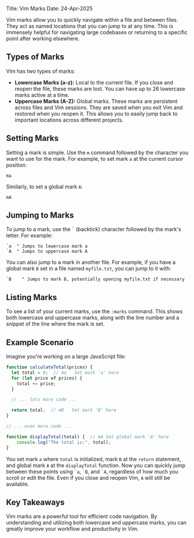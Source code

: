 Title: Vim Marks
Date: 24-Apr-2025

Vim marks allow you to quickly navigate within a file and between files.  They act as named locations that you can jump to at any time.  This is immensely helpful for navigating large codebases or returning to a specific point after working elsewhere.

## Types of Marks

Vim has two types of marks:

* **Lowercase Marks (a-z):** Local to the current file.  If you close and reopen the file, these marks are lost.  You can have up to 26 lowercase marks active at a time.
* **Uppercase Marks (A-Z):** Global marks. These marks are persistent across files and Vim sessions. They are saved when you exit Vim and restored when you reopen it.  This allows you to easily jump back to important locations across different projects.

## Setting Marks

Setting a mark is simple.  Use the `m` command followed by the character you want to use for the mark. For example, to set mark `a` at the current cursor position:

```
ma
```

Similarly, to set a global mark `A`:

```
mA
```

## Jumping to Marks

To jump to a mark, use the `` ` `` (backtick) character followed by the mark's letter. For example:

```
`a  " Jumps to lowercase mark a
`A  " Jumps to uppercase mark A
```

You can also jump to a mark in another file.  For example, if you have a global mark `B` set in a file named `myfile.txt`, you can jump to it with:

```
`B    " Jumps to mark B, potentially opening myfile.txt if necessary
```


## Listing Marks

To see a list of your current marks, use the `:marks` command. This shows both lowercase and uppercase marks, along with the line number and a snippet of the line where the mark is set.


## Example Scenario

Imagine you're working on a large JavaScript file:

```javascript
function calculateTotal(prices) {
  let total = 0;  // ma   Set mark 'a' here
  for (let price of prices) {
    total += price;
  }

  // ... lots more code ...

  return total;  // mB   Set mark 'B' here
}

// ... even more code ...

function displayTotal(total) {  // mA Set global mark 'A' here
    console.log("The total is:", total);
}
```

You set mark `a` where `total` is initialized, mark `B` at the `return` statement, and global mark `A` at the `displayTotal` function. Now you can quickly jump between these points using `` `a ``, `` `B ``, and `` `A ``, regardless of how much you scroll or edit the file.  Even if you close and reopen Vim, `A` will still be available.

## Key Takeaways

Vim marks are a powerful tool for efficient code navigation.  By understanding and utilizing both lowercase and uppercase marks, you can greatly improve your workflow and productivity in Vim.
